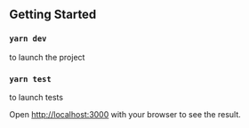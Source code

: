 ## Getting Started

### `yarn dev`

to launch the project

### `yarn test`

to launch tests

Open [http://localhost:3000](http://localhost:3000) with your browser to see the result.
